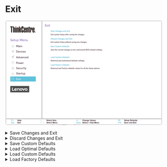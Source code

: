 # Exit

![](./img/tc_exit.png)

<details><summary>Save Changes and Exit</summary>

Exit system setup after saving the changes.

!!! info ""
    Save configuration and reset.

</details>

<details><summary>Discard Changes and Exit</summary>

Exit system setup without saving any changes.

!!! info ""
    Reset without saving.

</details>

<details><summary>Save Custom Defaults</summary>

Save the current changes as the customized BIOS default settings.

</details>

<details><summary>Load Optimal Defaults</summary>

Restore / load default values for all the setup options.

!!! info ""
    Load default configuration.

</details>

<details><summary>Load Custom Defaults</summary>

Restore/Load customized defaults settings.

</details>


<details><summary>Load Factory Defaults</summary>

Restore/Load Factory defaults values for all the Setup options.

</details>